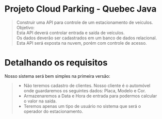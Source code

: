 # Projeto Cloud Parking - Quebec Java
> Construir uma API para controle de um estacionamento de veículos.
Objetivo: </br>
Esta API deverá controlar entrada e saída de veículos.</br>
Os dados deverão ser cadastrados em um banco de dados relacional. Esta API será exposta na nuvem, porém com controle de acesso.


# Detalhando os requisitos </br>
Nosso sistema será bem simples na primeira versão:
> - Não teremos cadastro de clientes. Nosso cliente é o automóvel onde guardaremos os seguintes dados: Placa, Modelo e Cor.
> - Armazenaremos a Data e Hora de entrada para podermos calcular o valor na saída.
> - Teremos apenas um tipo de usuário no sistema que será o operador do estacionamento.
